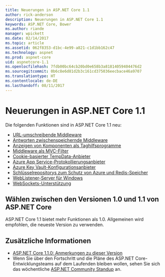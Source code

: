 ```yaml
---
title: Neuerungen in ASP.NET Core 1.1
author: rick-anderson
description: Neuerungen in ASP.NET Core 1.1
keywords: ASP.NET Core, Bower
ms.author: riande
manager: wpickett
ms.date: 02/14/2017
ms.topic: article
ms.assetid: 062f8353-d1bc-4e99-a821-c1d1bb162c47
ms.technology: aspnet
ms.prod: aspnet-core
uid: aspnetcore-1.1
ms.openlocfilehash: 7fdb00bc64cb20bd0e658b3a81814059404476d2
ms.sourcegitcommit: 0b6c8e6d81d2b3c161cd375036eecbace46a9707
ms.translationtype: HT
ms.contentlocale: de-DE
ms.lasthandoff: 08/11/2017
---
```

# <a name="whats-new-in-aspnet-core-11"></a>Neuerungen in ASP.NET Core 1.1

Die folgenden Funktionen sind in ASP.NET Core 1.1 neu:

- [URL-umschreibende Middleware](https://docs.microsoft.com/aspnet/core/fundamentals/url-rewriting)
- [Antworten zwischenspeichernde Middleware](https://docs.microsoft.com/aspnet/core/performance/caching/middleware)
- [Anzeigen von Komponenten als Taghilfsprogramme](xref:mvc/views/view-components#invoking-a-view-component-as-a-tag-helper)
- [Middleware als MVC-Filter](xref:mvc/controllers/filters#using-middleware-in-the-filter-pipeline)
- [Cookie-basierter TempData-Anbieter](xref:fundamentals/app-state#cookie-based-tempdata-provider )
- [Azure App Service-Protokollierungsanbieter](xref:fundamentals/logging#appservice)
- [Azure Key Vault-Konfigurationsanbieter](xref:security/key-vault-configuration)
- [Schlüsselrepositorys zum Schutz von Azure und Redis-Speicher](xref:security/data-protection/implementation/key-storage-providers#azure-and-redis)
- [WebListener-Server für Windows](xref:fundamentals/servers/weblistener)
- [WebSockets-Unterstützung](xref:fundamentals/websockets)

## <a name="choosing-between-versions-10-and-11-of-aspnet-core"></a>Wählen zwischen den Versionen 1.0 und 1.1 von ASP.NET Core

ASP.NET Core 1.1 bietet mehr Funktionen als 1.0. Allgemeinen wird empfohlen, die neueste Version zu verwenden.

## <a name="additional-information"></a>Zusätzliche Informationen

- [ASP.NET Core 1.1.0: Anmerkungen zu dieser Version](https://github.com/aspnet/Home/releases/tag/1.1.0)
- Wenn Sie über den Fortschritt und die Pläne des ASP.NET Core-Entwicklungsteams auf dem Laufenden bleiben wollen, sehen Sie sich das wöchentliche [ASP.NET Community Standup](https://live.asp.net/) an.
